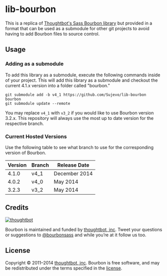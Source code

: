 lib-bourbon
===

This is a replica of [Thoughtbot's Sass Bourbon library](https://github.com/thoughtbot/bourbon) but provided in a format that can be used as a submodule for other git projects to avoid having to add Bourbon files to source control.

Usage
---

### Adding as a submodule

To add this library as a submodule, execute the following commands inside of your project. This will add this library as a submodule and checkout the current 4.1.x version into a folder called "bourbon."

	git submodule add -b v4_1 https://github.com/Sujevo/lib-bourbon bourbon
	git submodule update --remote

You may replace `v4_1` with `v3_2` if you would like to use Bourbon version 3.2.x. This repository will always use the most up to date version for the respective branch.

### Current Hosted Versions

Use the following table to see what branch to use for the corresponding version of Bourbon.

| Version | Branch | Release Date  |
| ------- | ------ | ------------- |
| 4.1.0   | v4_1   | December 2014 |
| 4.0.2   | v4_0   | May 2014      |
| 3.2.3   | v3_2   | May 2014      |


## Credits

[![thoughtbot](http://images.thoughtbot.com/bourbon/thoughtbot-logo.svg)](http://thoughtbot.com)

Bourbon is maintained and funded by [thoughtbot, inc](http://thoughtbot.com). Tweet your questions or suggestions to [@bourbonsass](https://twitter.com/bourbonsass) and while you’re at it follow us too.

## License

Copyright © 2011–2014 [thoughtbot, inc](http://thoughtbot.com). Bourbon is free software, and may be redistributed under the terms specified in the [license](https://github.com/thoughtbot/bourbon/blob/master/LICENSE.md).
